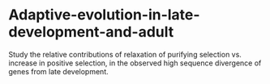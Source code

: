 # Adaptive-evolution-in-late-development-and-adult
Study the relative contributions of relaxation of purifying selection vs. increase in positive selection, in the observed high sequence divergence of genes from late development.
